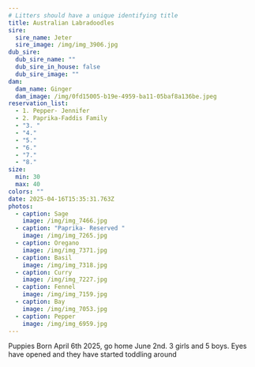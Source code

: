 ```yaml
---
# Litters should have a unique identifying title
title: Australian Labradoodles
sire:
  sire_name: Jeter
  sire_image: /img/img_3906.jpg
dub_sire:
  dub_sire_name: ""
  dub_sire_in_house: false
  dub_sire_image: ""
dam:
  dam_name: Ginger
  dam_image: /img/0fd15005-b19e-4959-ba11-05baf8a136be.jpeg
reservation_list:
  - 1. Pepper- Jennifer
  - 2. Paprika-Faddis Family
  - "3. "
  - "4."
  - "5."
  - "6."
  - "7."
  - "8."
size:
  min: 30
  max: 40
colors: ""
date: 2025-04-16T15:35:31.763Z
photos:
  - caption: Sage
    image: /img/img_7466.jpg
  - caption: "Paprika- Reserved "
    image: /img/img_7265.jpg
  - caption: Oregano
    image: /img/img_7371.jpg
  - caption: Basil
    image: /img/img_7318.jpg
  - caption: Curry
    image: /img/img_7227.jpg
  - caption: Fennel
    image: /img/img_7159.jpg
  - caption: Bay
    image: /img/img_7053.jpg
  - caption: Pepper
    image: /img/img_6959.jpg
---
```

Puppies Born April 6th 2025, go home June 2nd. 3 girls and 5 boys. Eyes have opened and they have started toddling around